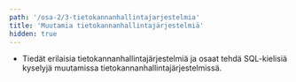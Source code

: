 ```yaml
---
path: '/osa-2/3-tietokannanhallintajarjestelmia'
title: 'Muutamia tietokannanhallintajärjestelmiä'
hidden: true
---
```



<text-box variant='learningObjectives' name='Oppimistavoitteet'>

- Tiedät erilaisia tietokannanhallintajärjestelmiä ja osaat tehdä SQL-kielisiä kyselyjä muutamissa tietokannanhallintajärjestelmissä.

</text-box>
